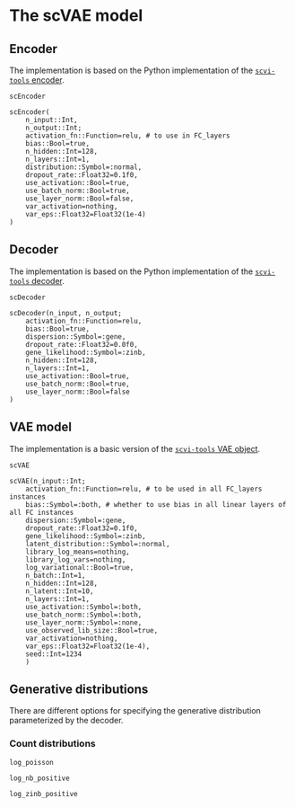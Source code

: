 # The scVAE model 

## Encoder 

The implementation is based on the Python implementation of the  [`scvi-tools` encoder](https://github.com/scverse/scvi-tools/blob/b33b42a04403842591c04e414c8bb4099eaf7006/scvi/nn/_base_components.py#L202).


```@docs
scEncoder
```

```@docs
scEncoder(
    n_input::Int, 
    n_output::Int;
    activation_fn::Function=relu, # to use in FC_layers
    bias::Bool=true,
    n_hidden::Int=128,
    n_layers::Int=1,
    distribution::Symbol=:normal,
    dropout_rate::Float32=0.1f0,
    use_activation::Bool=true,
    use_batch_norm::Bool=true,
    use_layer_norm::Bool=false,
    var_activation=nothing,
    var_eps::Float32=Float32(1e-4)
)
```

## Decoder 

The implementation is based on the Python implementation of the  [`scvi-tools` decoder](https://github.com/scverse/scvi-tools/blob/b33b42a04403842591c04e414c8bb4099eaf7006/scvi/nn/_base_components.py#L308).

```@docs
scDecoder
```

```@docs
scDecoder(n_input, n_output; 
    activation_fn::Function=relu,
    bias::Bool=true,
    dispersion::Symbol=:gene,
    dropout_rate::Float32=0.0f0,
    gene_likelihood::Symbol=:zinb,
    n_hidden::Int=128,
    n_layers::Int=1, 
    use_activation::Bool=true,
    use_batch_norm::Bool=true,
    use_layer_norm::Bool=false
)
```

## VAE model 

The implementation is a basic version of the [`scvi-tools` VAE object](https://github.com/scverse/scvi-tools/blob/b33b42a04403842591c04e414c8bb4099eaf7006/scvi/module/_vae.py#L22). 


```@docs
scVAE
```

```@docs
scVAE(n_input::Int;
    activation_fn::Function=relu, # to be used in all FC_layers instances
    bias::Symbol=:both, # whether to use bias in all linear layers of all FC instances 
    dispersion::Symbol=:gene,
    dropout_rate::Float32=0.1f0,
    gene_likelihood::Symbol=:zinb,
    latent_distribution::Symbol=:normal,
    library_log_means=nothing,
    library_log_vars=nothing,
    log_variational::Bool=true,
    n_batch::Int=1,
    n_hidden::Int=128,
    n_latent::Int=10,
    n_layers::Int=1,
    use_activation::Symbol=:both, 
    use_batch_norm::Symbol=:both,
    use_layer_norm::Symbol=:none,
    use_observed_lib_size::Bool=true,
    var_activation=nothing,
    var_eps::Float32=Float32(1e-4),
    seed::Int=1234
    )
```

## Generative distributions

There are different options for specifying the generative distribution parameterized by the decoder. 

### Count distributions

```@docs
log_poisson
```

```@docs
log_nb_positive
```

```@docs
log_zinb_positive
```

